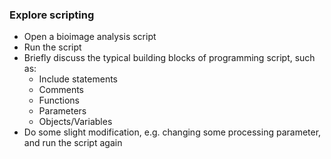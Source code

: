 ### Explore scripting
  - Open a bioimage analysis script
  - Run the script
  - Briefly discuss the typical building blocks of programming script, such as:
    - Include statements
    - Comments
    - Functions
    - Parameters
    - Objects/Variables
  - Do some slight modification, e.g. changing some processing parameter, and run the script again